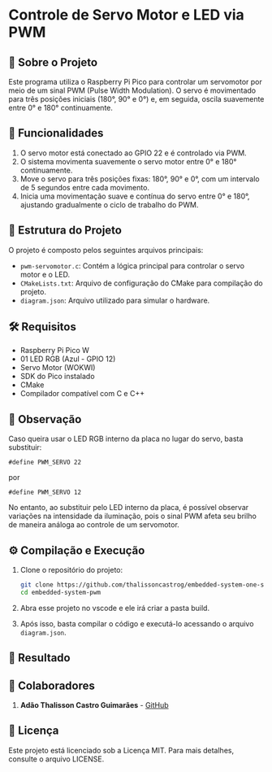 # Controle de Servo Motor e LED via PWM

## 📝 Sobre o Projeto

Este programa utiliza o Raspberry Pi Pico para controlar um servomotor por meio de um sinal PWM (Pulse Width Modulation). O servo é movimentado para três posições iniciais (180°, 90° e 0°) e, em seguida, oscila suavemente entre 0° e 180° continuamente.

## 🎯 Funcionalidades

1. O servo motor está conectado ao GPIO 22 e é controlado via PWM.
2. O sistema movimenta suavemente o servo motor entre 0° e 180° continuamente.
3. Move o servo para três posições fixas: 180°, 90° e 0°, com um intervalo de 5 segundos entre cada movimento.
4. Inicia uma movimentação suave e contínua do servo entre 0° e 180°, ajustando gradualmente o ciclo de trabalho do PWM.

## 📂 Estrutura do Projeto

O projeto é composto pelos seguintes arquivos principais:

- `pwm-servomotor.c`: Contém a lógica principal para controlar o servo motor e o LED.
- `CMakeLists.txt`: Arquivo de configuração do CMake para compilação do projeto.
- `diagram.json`: Arquivo utilizado para simular o hardware.

## 🛠️ Requisitos

- Raspberry Pi Pico W
- 01 LED RGB (Azul - GPIO 12)
- Servo Motor (WOKWI)
- SDK do Pico instalado
- CMake
- Compilador compatível com C e C++

## 🔎 Observação

Caso queira usar o LED RGB interno da placa no lugar do servo, basta substituir:

```
#define PWM_SERVO 22
```

por

```
#define PWM_SERVO 12
```

No entanto, ao substituir pelo LED interno da placa, é possível observar variações na intensidade da iluminação, pois o sinal PWM afeta seu brilho de maneira análoga ao controle de um servomotor.

## ⚙️ Compilação e Execução

1. Clone o repositório do projeto:

   ```sh
   git clone https://github.com/thalissoncastrog/embedded-system-one-shot-timer.git
   cd embedded-system-pwm
   ```

2. Abra esse projeto no vscode e ele irá criar a pasta build.

3. Após isso, basta compilar o código e executá-lo acessando o arquivo `diagram.json`.

## 🎯 Resultado

## 👥 Colaboradores

1. **Adão Thalisson Castro Guimarães** - [GitHub](https://github.com/thalissoncastrog)

## 📜 Licença

Este projeto está licenciado sob a Licença MIT. Para mais detalhes, consulte o arquivo LICENSE.
